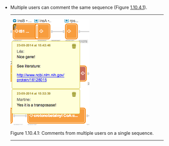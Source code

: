 

-   Multiple users can comment the same sequence
    (Figure [1.10.4.1](#x1-52001r1)).

    ------------------------------------------------------------------------

    <div class="figure">

    <span id="x1-52001r1"></span>
    ![PIC](../../../pictures/comments_screenshots/2_users_comment.png)
    <div class="caption">

    <span class="id">Figure 1.10.4.1: </span><span
    class="content">Comments from multiple users on a single
    sequence.</span>

    </div>

    </div>

    ------------------------------------------------------------------------
